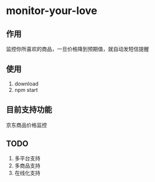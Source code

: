 # monitor-your-love

## 作用
监控你所喜欢的商品，一旦价格降到预期值，就自动发短信提醒

## 使用

1. download
2. npm start

## 目前支持功能

京东商品价格监控

## TODO

1. 多平台支持
2. 多商品支持
3. 在线化支持
